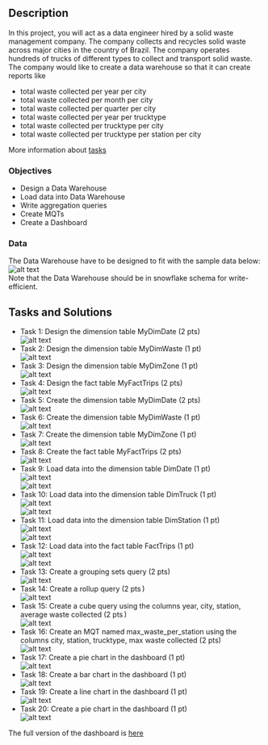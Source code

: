 ## Description
In this project, you will act as a data engineer hired by a solid waste management company. The company collects and recycles solid waste across major cities in the country of Brazil. The company operates hundreds of trucks of different types to collect and transport solid waste. The company would like to create a data warehouse so that it can create reports like

- total waste collected per year per city
- total waste collected per month per city
- total waste collected per quarter per city
- total waste collected per year per trucktype
- total waste collected per trucktype per city
- total waste collected per trucktype per station per city

More information about [tasks](https://github.com/xzZero/DataEng_IBM/blob/main/9%20-%20Getting%20Started%20with%20Data%20Warehousing%20and%20BI%20Analytics/Week4/Task.pdf)
### Objectives
- Design a Data Warehouse
- Load data into Data Warehouse
- Write aggregation queries
- Create MQTs
- Create a Dashboard

### Data
The Data Warehouse have to be designed to fit with the sample data below:\
![alt text](https://github.com/xzZero/DataEng_IBM/blob/main/9%20-%20Getting%20Started%20with%20Data%20Warehousing%20and%20BI%20Analytics/Week4/solid-waste-trips-new.png "solid-waste-trips-new")\
Note that the Data Warehouse should be in snowflake schema for write-efficient.

## Tasks and Solutions
- Task 1: Design the dimension table MyDimDate (2 pts) \
![alt text](https://github.com/xzZero/DataEng_IBM/blob/main/9%20-%20Getting%20Started%20with%20Data%20Warehousing%20and%20BI%20Analytics/Week4/1.PNG "1")
- Task 2: Design the dimension table MyDimWaste (1 pt) \
![alt text](https://github.com/xzZero/DataEng_IBM/blob/main/9%20-%20Getting%20Started%20with%20Data%20Warehousing%20and%20BI%20Analytics/Week4/2.PNG "2")
- Task 3: Design the dimension table MyDimZone (1 pt) \
![alt text](https://github.com/xzZero/DataEng_IBM/blob/main/9%20-%20Getting%20Started%20with%20Data%20Warehousing%20and%20BI%20Analytics/Week4/3.PNG "3")
- Task 4: Design the fact table MyFactTrips (2 pts) \
![alt text](https://github.com/xzZero/DataEng_IBM/blob/main/9%20-%20Getting%20Started%20with%20Data%20Warehousing%20and%20BI%20Analytics/Week4/4.PNG "4")
- Task 5: Create the dimension table MyDimDate (2 pts) \
![alt text](https://github.com/xzZero/DataEng_IBM/blob/main/9%20-%20Getting%20Started%20with%20Data%20Warehousing%20and%20BI%20Analytics/Week4/5.PNG "5")
- Task 6: Create the dimension table MyDimWaste  (1 pt) \
![alt text](https://github.com/xzZero/DataEng_IBM/blob/main/9%20-%20Getting%20Started%20with%20Data%20Warehousing%20and%20BI%20Analytics/Week4/6.PNG "6")
- Task 7: Create the dimension table MyDimZone (1 pt) \
![alt text](https://github.com/xzZero/DataEng_IBM/blob/main/9%20-%20Getting%20Started%20with%20Data%20Warehousing%20and%20BI%20Analytics/Week4/7.PNG "7")
- Task 8: Create the fact table MyFactTrips (2 pts) \
![alt text](https://github.com/xzZero/DataEng_IBM/blob/main/9%20-%20Getting%20Started%20with%20Data%20Warehousing%20and%20BI%20Analytics/Week4/8.PNG "8")
- Task 9: Load data into the dimension table DimDate (1 pt) \
![alt text](https://github.com/xzZero/DataEng_IBM/blob/main/9%20-%20Getting%20Started%20with%20Data%20Warehousing%20and%20BI%20Analytics/Week4/9a.PNG "9a")\
![alt text](https://github.com/xzZero/DataEng_IBM/blob/main/9%20-%20Getting%20Started%20with%20Data%20Warehousing%20and%20BI%20Analytics/Week4/9b.PNG "9b")
- Task 10: Load data into the dimension table DimTruck (1 pt)\
![alt text](https://github.com/xzZero/DataEng_IBM/blob/main/9%20-%20Getting%20Started%20with%20Data%20Warehousing%20and%20BI%20Analytics/Week4/10a.PNG "10a")\
![alt text](https://github.com/xzZero/DataEng_IBM/blob/main/9%20-%20Getting%20Started%20with%20Data%20Warehousing%20and%20BI%20Analytics/Week4/10b.PNG "10b")
- Task 11: Load data into the dimension table DimStation (1 pt)\
![alt text](https://github.com/xzZero/DataEng_IBM/blob/main/9%20-%20Getting%20Started%20with%20Data%20Warehousing%20and%20BI%20Analytics/Week4/11a.PNG "11a")\
![alt text](https://github.com/xzZero/DataEng_IBM/blob/main/9%20-%20Getting%20Started%20with%20Data%20Warehousing%20and%20BI%20Analytics/Week4/11b.PNG "11b")
- Task 12: Load data into the fact table FactTrips (1 pt) \
![alt text](https://github.com/xzZero/DataEng_IBM/blob/main/9%20-%20Getting%20Started%20with%20Data%20Warehousing%20and%20BI%20Analytics/Week4/12a.PNG "12a")\
![alt text](https://github.com/xzZero/DataEng_IBM/blob/main/9%20-%20Getting%20Started%20with%20Data%20Warehousing%20and%20BI%20Analytics/Week4/12b.PNG "12b")
- Task 13: Create a grouping sets query (2 pts) \
![alt text](https://github.com/xzZero/DataEng_IBM/blob/main/9%20-%20Getting%20Started%20with%20Data%20Warehousing%20and%20BI%20Analytics/Week4/13.PNG "13")
- Task 14: Create a rollup query (2 pts ) \
![alt text](https://github.com/xzZero/DataEng_IBM/blob/main/9%20-%20Getting%20Started%20with%20Data%20Warehousing%20and%20BI%20Analytics/Week4/14.PNG "14")
- Task 15: Create a cube query using the columns year, city, station, average waste collected (2 pts ) \
![alt text](https://github.com/xzZero/DataEng_IBM/blob/main/9%20-%20Getting%20Started%20with%20Data%20Warehousing%20and%20BI%20Analytics/Week4/15.PNG "15")
- Task 16: Create an MQT named max_waste_per_station using the columns city, station, trucktype, max waste collected  (2 pts)\
![alt text](https://github.com/xzZero/DataEng_IBM/blob/main/9%20-%20Getting%20Started%20with%20Data%20Warehousing%20and%20BI%20Analytics/Week4/16.PNG "16")
- Task 17: Create a pie chart in the dashboard (1 pt) \
![alt text](https://github.com/xzZero/DataEng_IBM/blob/main/9%20-%20Getting%20Started%20with%20Data%20Warehousing%20and%20BI%20Analytics/Week4/17.PNG "17")
- Task 18: Create a bar chart in the dashboard (1 pt) \
![alt text](https://github.com/xzZero/DataEng_IBM/blob/main/9%20-%20Getting%20Started%20with%20Data%20Warehousing%20and%20BI%20Analytics/Week4/18.PNG "18")
- Task 19: Create a line chart in the dashboard (1 pt) \
![alt text](https://github.com/xzZero/DataEng_IBM/blob/main/9%20-%20Getting%20Started%20with%20Data%20Warehousing%20and%20BI%20Analytics/Week4/19.PNG "19")
- Task 20: Create a pie chart in the dashboard (1 pt) \
![alt text](https://github.com/xzZero/DataEng_IBM/blob/main/9%20-%20Getting%20Started%20with%20Data%20Warehousing%20and%20BI%20Analytics/Week4/20.PNG "20")

The full version of the dashboard is [here](https://github.com/xzZero/DataEng_IBM/blob/main/9%20-%20Getting%20Started%20with%20Data%20Warehousing%20and%20BI%20Analytics/Week4/Report.pdf)
